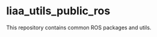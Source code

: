 liaa_utils_public_ros
=====================

This repository contains common ROS packages and utils.
